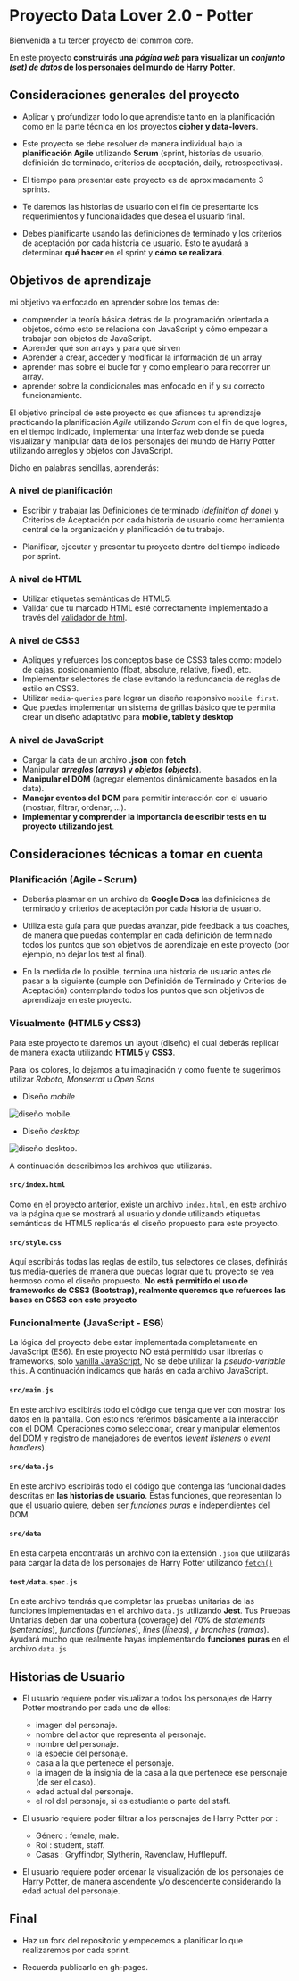 # Proyecto Data Lover 2.0 - Potter

Bienvenida a tu tercer proyecto del common core.

En este proyecto **construirás una _página web_ para visualizar un _conjunto (set) de datos_ de los personajes del mundo de Harry Potter**.

## Consideraciones generales del proyecto

* Aplicar y profundizar todo lo que aprendiste tanto en la planificación como en la parte técnica en los proyectos **cipher y data-lovers**.

* Este proyecto se debe resolver de manera individual bajo la **planificación Agile** utilizando **Scrum** (sprint, historias de usuario, definición de terminado, criterios de aceptación, daily, retrospectivas).

* El tiempo para presentar este proyecto es de aproximadamente 
3 sprints.

* Te daremos las historias de usuario con el fin de presentarte los requerimientos y funcionalidades que desea el usuario final.

* Debes planificarte usando las definiciones de terminado y los criterios de aceptación por cada historia de usuario. Esto te ayudará a determinar **qué hacer** en el sprint y **cómo se realizará**.

## Objetivos de aprendizaje

mi objetivo va enfocado en aprender sobre los temas de:
- comprender la teoría básica detrás de la programación orientada a objetos, cómo esto se relaciona con JavaScript y cómo empezar a trabajar con objetos de JavaScript.
- Aprender qué son arrays y para qué sirven
- Aprender a crear, acceder y modificar la información de un array
- aprender mas sobre el bucle for y como emplearlo para recorrer un array.
- aprender sobre la condicionales mas enfocado en if  y su correcto funcionamiento.

El objetivo principal de este proyecto es que afiances tu aprendizaje practicando la planificación *Agile* utilizando *Scrum* con el fin de que logres, en el tiempo indicado, implementar una interfaz web donde se pueda visualizar y manipular data de los personajes del mundo de Harry Potter utilizando arreglos y objetos con JavaScript.

Dicho en palabras sencillas, aprenderás:

### A nivel de planificación

* Escribir y trabajar las Definiciones de terminado (_definition of done_) y Criterios de Aceptación por cada historia de usuario como herramienta central de la organización y planificación de tu trabajo.

* Planificar, ejecutar y presentar tu proyecto dentro del tiempo indicado por sprint.

### A nivel de HTML

* Utilizar etiquetas semánticas de HTML5.
* Validar que tu marcado HTML esté correctamente implementado a través del [validador de html](https://validator.w3.org/).

### A nivel de CSS3

* Apliques y refuerces los conceptos base de CSS3 tales como: modelo de cajas, posicionamiento (float, absolute, relative, fixed), etc.
* Implementar selectores de clase evitando la redundancia de reglas de estilo en CSS3.
* Utilizar `media-queries` para lograr un diseño responsivo `mobile first`.
* Que puedas implementar un sistema de grillas básico que te permita crear un diseño adaptativo para **mobile, tablet y desktop**

### A nivel de JavaScript

* Cargar la data de un archivo **.json** con **fetch**.
* Manipular **_arreglos_ (_arrays_) y _objetos_ (_objects_)**.
* **Manipular el DOM** (agregar elementos dinámicamente basados en la data).
* **Manejar eventos del DOM** para permitir interacción con el usuario (mostrar, filtrar, ordenar, ...).
* **Implementar y comprender la importancia de escribir tests en tu proyecto utilizando jest**.

## Consideraciones técnicas a tomar en cuenta

### Planificación (Agile - Scrum)

* Deberás plasmar en un archivo de **Google Docs** las definiciones de terminado y criterios de aceptación por cada historia de usuario.

* Utiliza esta guía para que puedas avanzar, pide feedback a tus coaches, de manera que puedas contemplar en cada definición de terminado todos los puntos que son objetivos de aprendizaje en este proyecto (por ejemplo, no dejar los test al final).

* En la medida de lo posible, termina una historia de usuario antes de pasar a la siguiente (cumple con Definición de Terminado  y Criterios de Aceptación) contemplando todos los puntos que son objetivos de aprendizaje en este proyecto.

### Visualmente (HTML5 y CSS3)

Para este proyecto te daremos un layout (diseño) el cual deberás replicar de manera exacta utilizando **HTML5** y **CSS3**.

Para los colores, lo dejamos a tu imaginación y como fuente te sugerimos utilizar *Roboto*, *Monserrat* u *Open Sans*

* Diseño *mobile*

 ![diseño mobile](https://user-images.githubusercontent.com/25906896/56050330-3403c400-5d11-11e9-8e8b-ab479ca1054b.png).

* Diseño *desktop*

![diseño desktop](https://user-images.githubusercontent.com/25906896/56048432-22b8b880-5d0d-11e9-807c-e7e74c19e39c.png).

 A continuación describimos los archivos que utilizarás.

#### `src/index.html`

Como en el proyecto anterior, existe un archivo `index.html`, en este archivo va la página que se mostrará al usuario y donde utilizando etiquetas semánticas de HTML5 replicarás el diseño propuesto para este proyecto.

#### `src/style.css`

Aquí escribirás todas las reglas de estilo, tus selectores de clases, definirás tus media-queries de manera que puedas lograr que tu proyecto se vea hermoso como el diseño propuesto.
**No está permitido el uso de frameworks de CSS3 (Bootstrap), realmente queremos que refuerces las bases en CSS3 con este proyecto**

### Funcionalmente (JavaScript - ES6)

La lógica del proyecto debe estar implementada completamente en JavaScript (ES6). En este proyecto NO está permitido usar librerías o
frameworks, solo [vanilla JavaScript](https://medium.com/laboratoria-how-to/vanillajs-vs-jquery-31e623bbd46e),
No se debe utilizar la _pseudo-variable_ `this`.
A continuación indicamos que harás en cada archivo JavaScript.

#### `src/main.js`

En este archivo escibirás todo el código que tenga que ver con mostrar los datos en la pantalla. Con esto nos referimos básicamente a la interacción con el DOM. Operaciones como seleccionar, crear y manipular elementos del DOM y registro de manejadores de eventos (_event listeners_ o _event handlers_).

#### `src/data.js`

En este archivo escribirás todo el código que contenga las funcionalidades descritas en **las historias de usuario**.
Estas funciones, que representan lo que el usuario quiere, deben ser [_funciones puras_](https://medium.com/laboratoria-developers/introducci%C3%B3n-a-la-programaci%C3%B3n-funcional-en-javascript-parte-2-funciones-puras-b99e08c2895d) e independientes del DOM.

#### `src/data`

En esta carpeta encontrarás un archivo con la extensión `.json` que utilizarás para cargar la data de los personajes de Harry Potter utilizando [`fetch()`](https://developer.mozilla.org/es/docs/Web/API/Fetch_API)

#### `test/data.spec.js`

En este archivo tendrás que completar las pruebas unitarias de las funciones implementadas en el archivo `data.js` utilizando **Jest**.
Tus Pruebas Unitarias deben dar una cobertura (coverage) del 70% de _statements_ (_sentencias_), _functions_ (_funciones_), _lines_ (_líneas_), y _branches_ (_ramas_).
Ayudará mucho que realmente hayas implementando **funciones puras** en el archivo `data.js`

## Historias de Usuario

* El usuario requiere poder visualizar a todos los personajes de Harry Potter mostrando por cada uno de ellos:

  * imagen del personaje.
  * nombre del actor que representa al personaje.
  * nombre del personaje.
  * la especie del personaje.
  * casa a la que pertenece el personaje.
  * la imagen de la insignia de la casa a la que pertenece ese personaje (de ser el caso).
  * edad actual del personaje.
  * el rol del personaje, si es estudiante o parte del staff.

* El usuario requiere poder filtrar a los personajes de Harry Potter por :
  * Género : female, male.
  * Rol : student, staff.
  * Casas : Gryffindor, Slytherin, Ravenclaw, Hufflepuff.

* El usuario requiere poder ordenar la visualización de los personajes de Harry Potter, de manera ascendente y/o descendente considerando la edad actual del personaje.

## Final

* Haz un fork del repositorio y empecemos a planificar lo que realizaremos por cada sprint.

* Recuerda publicarlo en gh-pages.
